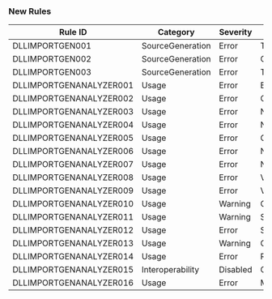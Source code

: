 ﻿### New Rules

Rule ID | Category | Severity | Notes
--------|----------|----------|-------
DLLIMPORTGEN001         | SourceGeneration | Error    | TypeNotSupported
DLLIMPORTGEN002         | SourceGeneration | Error    | ConfigurationNotSupported
DLLIMPORTGEN003         | SourceGeneration | Error    | TargetFrameworkNotSupported
DLLIMPORTGENANALYZER001 | Usage            | Error    | BlittableTypeMustBeBlittable
DLLIMPORTGENANALYZER002 | Usage            | Error    | CannotHaveMultipleMarshallingAttributes
DLLIMPORTGENANALYZER003 | Usage            | Error    | NativeTypeMustBeNonNull
DLLIMPORTGENANALYZER004 | Usage            | Error    | NativeTypeMustBeBlittable
DLLIMPORTGENANALYZER005 | Usage            | Error    | GetPinnableReferenceReturnTypeBlittable
DLLIMPORTGENANALYZER006 | Usage            | Error    | NativeTypeMustBePointerSized
DLLIMPORTGENANALYZER007 | Usage            | Error    | NativeTypeMustHaveRequiredShape
DLLIMPORTGENANALYZER008 | Usage            | Error    | ValuePropertyMustHaveSetter
DLLIMPORTGENANALYZER009 | Usage            | Error    | ValuePropertyMustHaveGetter
DLLIMPORTGENANALYZER010 | Usage            | Warning  | GetPinnableReferenceShouldSupportAllocatingMarshallingFallback
DLLIMPORTGENANALYZER011 | Usage            | Warning  | StackallocMarshallingShouldSupportAllocatingMarshallingFallback
DLLIMPORTGENANALYZER012 | Usage            | Error    | StackallocConstructorMustHaveStackBufferSizeConstant
DLLIMPORTGENANALYZER013 | Usage            | Warning  | GeneratedDllImportMissingRequiredModifiers
DLLIMPORTGENANALYZER014 | Usage            | Error    | RefValuePropertyUnsupported
DLLIMPORTGENANALYZER015 | Interoperability | Disabled | ConvertToGeneratedDllImportAnalyzer
DLLIMPORTGENANALYZER016 | Usage | Error | ManualTypeMarshallingAnalyzer
